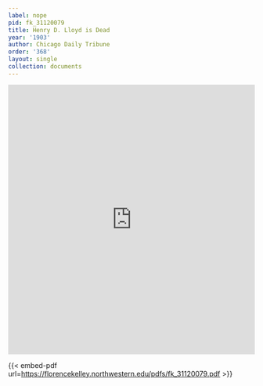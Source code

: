 ```yaml
---
label: nope
pid: fk_31120079
title: Henry D. Lloyd is Dead
year: '1903'
author: Chicago Daily Tribune
order: '368'
layout: single
collection: documents
---
```

<iframe src="https://northwestern.app.box.com/embed/s/rgmw30jhsvy5wzef1rtja8qzz8cqv1n9?sortColumn=date&view=list" width="100%" height="550" frameborder="0" allowfullscreen webkitallowfullscreen msallowfullscreen></iframe>


{{< embed-pdf url=https://florencekelley.northwestern.edu/pdfs/fk_31120079.pdf >}}
